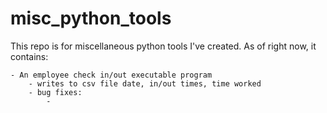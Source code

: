 # misc_python_tools

This repo is for miscellaneous python tools I've created.
As of right now, it contains:

	- An employee check in/out executable program 
		- writes to csv file date, in/out times, time worked
		- bug fixes:
			- 
